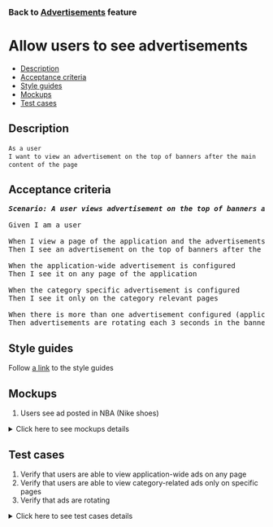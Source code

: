 ### Back to [Advertisements](../../README.md) feature

# Allow users to see advertisements

- [Description](#description)
- [Acceptance criteria](#acceptance-criteria)
- [Style guides](#style-guides)
- [Mockups](#mockups)
- [Test cases](#test-cases)

## Description

    As a user
    I want to view an advertisement on the top of banners after the main content of the page

## Acceptance criteria

<pre>
<b><i>Scenario: A user views advertisement on the top of banners after the main content of the page</i></b>

Given I am a user

When I view a page of the application and the advertisements are configured to be shown by the admin
Then I see an advertisement on the top of banners after the main content of the page

When the application-wide advertisement is configured
Then I see it on any page of the application

When the category specific advertisement is configured
Then I see it only on the category relevant pages

When there is more than one advertisement configured (application-wide or category specific)
Then advertisements are rotating each 3 seconds in the banner
</pre>

## Style guides

Follow [a link](https://www.figma.com/proto/0zkkf5WC77OSpvyD6YXpFE/Style-guides?page-id=0%3A1&node-id=19%3A5368&viewport=266%2C48%2C0.54&scaling=min-zoom&starting-point-node-id=19%3A5368) to the style guides

## Mockups

1. Users see ad posted in NBA (Nike shoes)

<details>
  <summary>Click here to see mockups details</summary>

**1. Users see ad posted in NBA (Nike shoes):**

![ Users see ad posted in NBA (Nike shoes)](/mobile_application_features/advertisements/images/display_ads.png)

</details>

## Test cases

1. Verify that users are able to view application-wide ads on any page
2. Verify that users are able to view category-related ads only on specific pages
3. Verify that ads are rotating

<details>
  <summary>Click here to see test cases details</summary>

### **#1. Verify that users are able to view application-wide ads on any page**

|Preconditions|Steps|Expected result
--------------|-----|----------
|- There are advertisements without selected categories|1) Navigate through different pages of the application|1) Users can see advertisements on all pages|

### **#2. Verify that users are able to view category-related ads only on specific pages**

|Preconditions|Steps|Expected result
--------------|-----|----------
|- There are advertisements with some selected categories|1) Navigate to the selected category</br>2) Navigate to another category|1) Users can see advertisements</br>2) Users can’t see advertisements|

### **#3. Verify that ads are rotating**

|Preconditions|Steps|Expected result
--------------|-----|----------
|- There are more than one ad in the category or application-wide|1) Go to the category</br>2) Wait for 3 seconds</br>3) Examine the right sidebar</br>4) Wait till all ads from the category are shown|3) Ad is changed in the section</br>4) The first ad is shown again|
</details>
